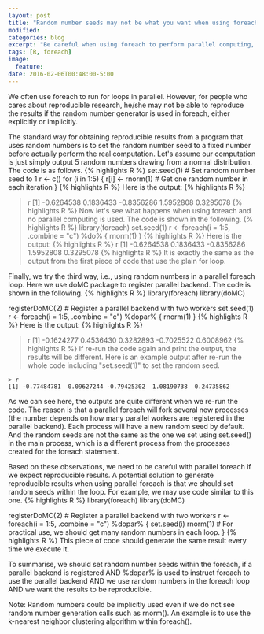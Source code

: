 ```yaml
---
layout: post
title: "Random number seeds may not be what you want when using foreach"
modified:
categories: blog
excerpt: "Be careful when using foreach to perform parallel computing, because the random number generator seed may not be what you expected."
tags: [R, foreach]
image:
  feature:
date: 2016-02-06T00:48:00-5:00
---
```


We often use foreach to run for loops in parallel. However, for people who cares about reproducible research, he/she may not be able to reproduce the results if the random number generator is used in foreach, either explicitly or implicitly.

The standard way for obtaining reproducible results from a program that uses random numbers is to set the random number seed to a fixed number before actually perform the real computation. Let's assume our computation is just simply output 5 random numbers drawing from a normal distribution. The code is as follows.
{% highlights R %}
set.seed(1)  # Set random number seed to 1
r <- c()
for (i in 1:5) {
    r[i] <- rnorm(1)  # Get one random number in each iteration
}
{% highlights R %}
Here is the output:
{% highlights R %} 
> r
[1] -0.6264538  0.1836433 -0.8356286  1.5952808  0.3295078
{% highlights R %} 
Now let's see what happens when using foreach and no parallel computing is used. The code is shown in the following.
{% highlights R %} 
library(foreach)
set.seed(1)
r <- foreach(i = 1:5, .combine = "c") %do% {
    rnorm(1)
}
{% highlights R %} 
Here is the output:
{% highlights R %} 
> r
[1] -0.6264538  0.1836433 -0.8356286  1.5952808  0.3295078
{% highlights R %} 
It is exactly the same as the output from the first piece of code that use the plain for loop.

Finally, we try the third way, i.e., using random numbers in a parallel foreach loop. Here we use doMC package to register parallel backend. The code is shown in the following.
{% highlights R %} 
library(foreach)
library(doMC)

registerDoMC(2)  # Register a parallel backend with two workers
set.seed(1)
r <- foreach(i = 1:5, .combine = "c") %dopar% {
    rnorm(1)
}
{% highlights R %} 
Here is the output:
{% highlights R %} 
> r
[1] -0.1624277  0.4536430  0.3282893 -0.7025522  0.6008962
{% highlights R %} 
If re-run the code again and print the output, the results will be different. Here is an example output after re-run the whole code including "set.seed(1)" to set the random seed.
```
> r
[1] -0.77484781  0.09627244 -0.79425302  1.08190738  0.24735862
```
As we can see here, the outputs are quite different when we re-run the code. The reason is that a parallel foreach will fork several new processes (the number depends on how many parallel workers are registered in the parallel backend). Each process will have a new random seed by default. And the random seeds are not the same as the one we set using set.seed() in the main process, which is a different process from the processes created for the foreach statement.

Based on these observations, we need to be careful with parallel foreach if we expect reproducible results. A potential solution to generate reproducible results when using parallel foreach is that we should set random seeds within the loop. For example, we may use code similar to this one.
{% highlights R %} 
library(foreach)
library(doMC)

registerDoMC(2)  # Register a parallel backend with two workers
r <- foreach(i = 1:5, .combine = "c") %dopar% {
    set.seed(i)
    rnorm(1)  # For practical use, we should get many random numbers in each loop.
}
{% highlights R %} 
This piece of code should generate the same result every time we execute it.

To summarise, we should set random number seeds within the foreach, if a parallel backend is registered AND %dopar% is used to instruct foreach to use the parallel backend AND we use random numbers in the foreach loop AND we want the results to be reproducible.

Note: Random numbers could be implicitly used even if we do not see random number generation calls such as rnorm(). An example is to use the k-nearest neighbor clustering algorithm within foreach().

